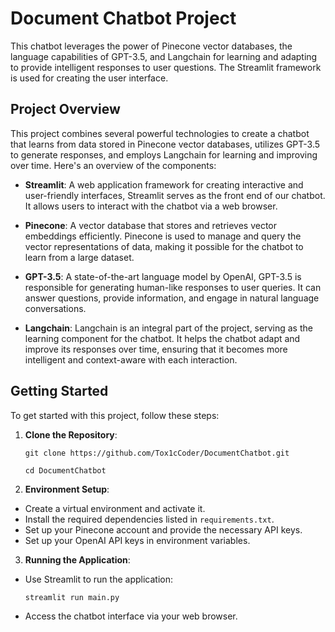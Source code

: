# Document Chatbot Project

This chatbot leverages the power of Pinecone vector databases, the language capabilities of GPT-3.5, and Langchain for learning and adapting to provide intelligent responses to user questions. The Streamlit framework is used for creating the user interface.

## Project Overview

This project combines several powerful technologies to create a chatbot that learns from data stored in Pinecone vector databases, utilizes GPT-3.5 to generate responses, and employs Langchain for learning and improving over time. Here's an overview of the components:

- **Streamlit**: A web application framework for creating interactive and user-friendly interfaces, Streamlit serves as the front end of our chatbot. It allows users to interact with the chatbot via a web browser.

- **Pinecone**: A vector database that stores and retrieves vector embeddings efficiently. Pinecone is used to manage and query the vector representations of data, making it possible for the chatbot to learn from a large dataset.

- **GPT-3.5**: A state-of-the-art language model by OpenAI, GPT-3.5 is responsible for generating human-like responses to user queries. It can answer questions, provide information, and engage in natural language conversations.

- **Langchain**: Langchain is an integral part of the project, serving as the learning component for the chatbot. It helps the chatbot adapt and improve its responses over time, ensuring that it becomes more intelligent and context-aware with each interaction.

## Getting Started

To get started with this project, follow these steps:

1. **Clone the Repository**:

    ```
   git clone https://github.com/Tox1cCoder/DocumentChatbot.git
    ```

    ```
   cd DocumentChatbot
    ```

3. **Environment Setup**:
- Create a virtual environment and activate it.
- Install the required dependencies listed in `requirements.txt`.
- Set up your Pinecone account and provide the necessary API keys.
- Set up your OpenAI API keys in environment variables.

3. **Running the Application**:
- Use Streamlit to run the application:
  ```
  streamlit run main.py
  ```
- Access the chatbot interface via your web browser.
